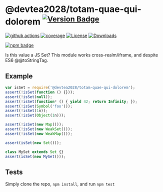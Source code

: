 # @devtea2028/totam-quae-qui-dolorem <sup>[![Version Badge][npm-version-svg]][package-url]</sup>

[![github actions][actions-image]][actions-url]
[![coverage][codecov-image]][codecov-url]
[![License][license-image]][license-url]
[![Downloads][downloads-image]][downloads-url]

[![npm badge][npm-badge-png]][package-url]

Is this value a JS Set? This module works cross-realm/iframe, and despite ES6 @@toStringTag.

## Example

```js
var isSet = require('@devtea2028/totam-quae-qui-dolorem');
assert(!isSet(function () {}));
assert(!isSet(null));
assert(!isSet(function* () { yield 42; return Infinity; });
assert(!isSet(Symbol('foo')));
assert(!isSet(1n));
assert(!isSet(Object(1n)));

assert(!isSet(new Map()));
assert(!isSet(new WeakSet()));
assert(!isSet(new WeakMap()));

assert(isSet(new Set()));

class MySet extends Set {}
assert(isSet(new MySet()));
```

## Tests
Simply clone the repo, `npm install`, and run `npm test`

[package-url]: https://npmjs.org/package/@devtea2028/totam-quae-qui-dolorem
[npm-version-svg]: https://versionbadg.es/inspect-js/@devtea2028/totam-quae-qui-dolorem.svg
[deps-svg]: https://david-dm.org/inspect-js/@devtea2028/totam-quae-qui-dolorem.svg
[deps-url]: https://david-dm.org/inspect-js/@devtea2028/totam-quae-qui-dolorem
[dev-deps-svg]: https://david-dm.org/inspect-js/@devtea2028/totam-quae-qui-dolorem/dev-status.svg
[dev-deps-url]: https://david-dm.org/inspect-js/@devtea2028/totam-quae-qui-dolorem#info=devDependencies
[npm-badge-png]: https://nodei.co/npm/@devtea2028/totam-quae-qui-dolorem.png?downloads=true&stars=true
[license-image]: https://img.shields.io/npm/l/@devtea2028/totam-quae-qui-dolorem.svg
[license-url]: LICENSE
[downloads-image]: https://img.shields.io/npm/dm/@devtea2028/totam-quae-qui-dolorem.svg
[downloads-url]: https://npm-stat.com/charts.html?package=@devtea2028/totam-quae-qui-dolorem
[codecov-image]: https://codecov.io/gh/inspect-js/@devtea2028/totam-quae-qui-dolorem/branch/main/graphs/badge.svg
[codecov-url]: https://app.codecov.io/gh/inspect-js/@devtea2028/totam-quae-qui-dolorem/
[actions-image]: https://img.shields.io/endpoint?url=https://github-actions-badge-u3jn4tfpocch.runkit.sh/inspect-js/@devtea2028/totam-quae-qui-dolorem
[actions-url]: https://github.com/devtea2028/totam-quae-qui-dolorem/actions
